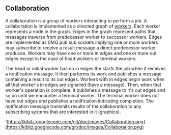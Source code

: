 ## Collaboration ##

A collaboration is a group of workers interacting to perform a job.  A collaboration is implemented as a directed graph of [workers](Worker.md).  Each worker represents a node in the graph.  Edges in the graph represent paths that messages traverse from predecessor worker to successor workers.  Edges are implemented as 0MQ pub sub sockets implying one or more workers may subscribe to receive a result message a direct predecessor worker produces. Workers may have one or more in edges and one or more out edges except in the case of head workers or terminal workers.

The head or initial worker has no in edges the starts the job when it receives a notification message.  It then performs its work and publishes a message containing a result to its out edges.  Workers with in edges begin work when all that worker's in edges are signalled (have a message). Then, when that worker's operation is complete, it publishes a message to it's out edges and so on until we encounter a terminal worker.  The terminal worker does not have out edges and publishes a notification indicating completion. The notification message transmits results of the collaboration to any subscribing systems that are interested in it (graphics).

![https://kibitz.googlecode.com/git/doc/images/Collaboration.png](https://kibitz.googlecode.com/git/doc/images/Collaboration.png)


